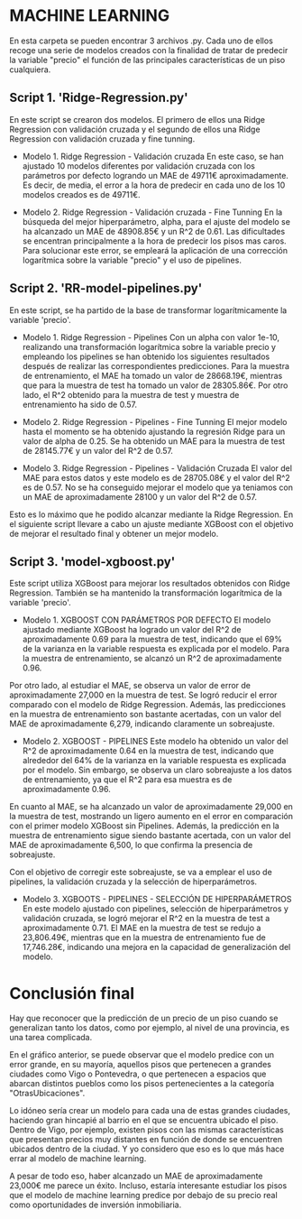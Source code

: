 # MACHINE LEARNING

En esta carpeta se pueden encontrar 3 archivos .py. Cada uno de ellos recoge una serie de modelos creados con la finalidad de tratar de predecir la variable "precio" el función de las principales características de un piso cualquiera.

## Script 1. **'Ridge-Regression.py'**

En este script se crearon dos modelos. El primero de ellos una Ridge Regression con validación cruzada y el segundo de ellos una Ridge Regression con validación cruzada y fine tunning.

  - Modelo 1. Ridge Regression - Validación cruzada
En este caso, se han ajustado 10 modelos diferentes por validación cruzada con los parámetros por defecto logrando un MAE de 49711€ aproximadamente. Es decir, de media, el error a la hora de predecir en cada uno de los 10 modelos creados es de 49711€.

  - Modelo 2. Ridge Regression - Validación cruzada - Fine Tunning
En la búsqueda del mejor hiperparámetro, alpha, para el ajuste del modelo se ha alcanzado un MAE de 48908.85€ y un R^2 de 0.61. Las dificultades se encentran principalmente a la hora de predecir los pisos mas caros. Para solucionar este error, se empleará la aplicación de una corrección logarítmica sobre la variable "precio" y el uso de pipelines.


## Script 2. **'RR-model-pipelines.py'**

En este script, se ha partido de la base de transformar logarítmicamente la variable 'precio'.

  - Modelo 1. Ridge Regression - Pipelines
Con un alpha con valor 1e-10, realizando una transformación logarítmica sobre la variable precio y empleando los pipelines se han obtenido los siguientes resultados después de realizar las correspondientes predicciones. Para la muestra de entrenamiento, el MAE ha tomado un valor de 28668.19€, mientras que para la muestra de test ha tomado un valor de 28305.86€. Por otro lado, el R^2 obtenido para la muestra de test y muestra de entrenamiento ha sido de 0.57.

  - Modelo 2. Ridge Regression - Pipelines - Fine Tunning
El mejor modelo hasta el momento se ha obtenido ajustando la regresión Ridge para un valor de alpha de 0.25. Se ha obtenido un MAE para la muestra de test de 28145.77€ y un valor del R^2 de 0.57.

  - Modelo 3. Ridge Regression - Pipelines - Validación Cruzada
El valor del MAE para estos datos y este modelo es de 28705.08€ y el valor del R^2 es de 0.57. No se ha conseguido mejorar el modelo que ya teniamos con un MAE de aproximadamente 28100 y un valor del R^2 de 0.57.

Esto es lo máximo que he podido alcanzar mediante la Ridge Regression. En el siguiente script llevare a cabo un ajuste mediante XGBoost con el objetivo de mejorar el resultado final y obtener un mejor modelo.


## Script 3. **'model-xgboost.py'**

Este script utiliza XGBoost para mejorar los resultados obtenidos con Ridge Regression. También se ha mantenido la transformación logarítmica de la variable 'precio'.

  - Modelo 1. XGBOOST CON PARÁMETROS POR DEFECTO
El modelo ajustado mediante XGBoost ha logrado un valor del R^2 de aproximadamente 0.69 para la muestra de test, indicando que el 69% de la varianza en la variable respuesta es explicada por el modelo. Para la muestra de entrenamiento, se alcanzó un R^2 de aproximadamente 0.96.

Por otro lado, al estudiar el MAE, se observa un valor de error de aproximadamente 27,000 en la muestra de test. Se logró reducir el error comparado con el modelo de Ridge Regression. Además, las predicciones en la muestra de entrenamiento son bastante acertadas, con un valor del MAE de aproximadamente 6,279, indicando claramente un sobreajuste.

  - Modelo 2. XGBOOST - PIPELINES
Este modelo ha obtenido un valor del R^2 de aproximadamente 0.64 en la muestra de test, indicando que alrededor del 64% de la varianza en la variable respuesta es explicada por el modelo. Sin embargo, se observa un claro sobreajuste a los datos de entrenamiento, ya que el R^2 para esa muestra es de aproximadamente 0.96.

En cuanto al MAE, se ha alcanzado un valor de aproximadamente 29,000 en la muestra de test, mostrando un ligero aumento en el error en comparación con el primer modelo XGBoost sin Pipelines. Además, la predicción en la muestra de entrenamiento sigue siendo bastante acertada, con un valor del MAE de aproximadamente 6,500, lo que confirma la presencia de sobreajuste.

Con el objetivo de corregir este sobreajuste, se va a emplear el uso de pipelines, la validación cruzada y la selección de hiperparámetros.

  - Modelo 3. XGBOOTS - PIPELINES - SELECCIÓN DE HIPERPARÁMETROS
En este modelo ajustado con pipelines, selección de hiperparámetros y validación cruzada, se logró mejorar el R^2 en la muestra de test a aproximadamente 0.71. El MAE en la muestra de test se redujo a 23,806.49€, mientras que en la muestra de entrenamiento fue de 17,746.28€, indicando una mejora en la capacidad de generalización del modelo.


# Conclusión final
Hay que reconocer que la predicción de un precio de un piso cuando se generalizan tanto los datos, como por ejemplo, al nivel de una provincia, es una tarea complicada.

En el gráfico anterior, se puede observar que el modelo predice con un error grande, en su mayoría, aquellos pisos que pertenecen a grandes ciudades como Vigo o Pontevedra, o que pertenecen a espacios que abarcan distintos pueblos como los pisos pertenecientes a la categoría "OtrasUbicaciones".

Lo idóneo sería crear un modelo para cada una de estas grandes ciudades, haciendo gran hincapié al barrio en el que se encuentra ubicado el piso. Dentro de Vigo, por ejemplo, existen pisos con las mismas características que presentan precios muy distantes en función de donde se encuentren ubicados dentro de la ciudad. Y yo considero que eso es lo que más hace errar al modelo de machine learning.

A pesar de todo eso, haber alcanzado un MAE de aproximadamente 23,000€ me parece un éxito. Incluso, estaría interesante estudiar los pisos que el modelo de machine learning predice por debajo de su precio real como oportunidades de inversión inmobiliaria.
